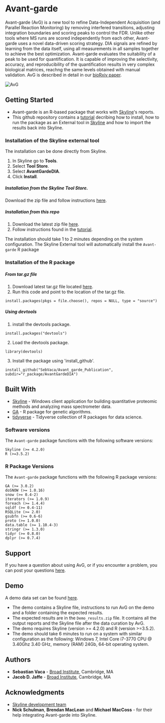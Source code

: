 # Avant-garde

Avant-garde (AvG) is a new tool to refine Data-Independent Acquisition (and Parallel Reaction Monitoring) by removing interfered transitions, adjusting integration boundaries and scoring peaks to control the FDR. Unlike other tools where MS runs are scored independently from each other, Avant-garde uses a novel data-driven scoring strategy. DIA signals are refined by learning from the data itself, using all measurements in all samples together to achieve the best optimization. Avant-garde evaluates the suitability of a peak to be used for quantification. It is capable of improving the selectivity, accuracy, and reproducibility of the quantification results in very complex biological matrices, reachng the same levels obtained with manual validation. AvG is described in detail in our [bioRxiv paper](https://doi.org/10.1101/565523). 

![AvG](http://drive.google.com/uc?export=view&id=1QOqZKxeFiQYlkPiX-07a4BMpROpuSmyh)

## Getting Started

* Avant-garde is an R-based package that works with [Skyline](https://skyline.ms/project/home/software/Skyline/begin.view)'s reports.
* This github repository contains a [tutorial](HowToRunAvG.pdf) decribing how to install, how to run the package as an External tool in [Skyline](https://skyline.ms/project/home/software/Skyline/begin.view) and how to import the results back into Skyline.

### Installation of the Skyline external tool
The installation can be done directly from Skyline.
1. In Skyline go to **Tools**.
2. Select **Tool Store**.
3. Select **AvantGardeDIA**.
4. Click **Install**.

#####  Installation from the Skyline Tool Store.
Download the zip file and follow instructions [here](https://skyline.ms/project/home/software/Skyline/tools/begin.view?).

##### Installation from this repo
1. Download the latest zip file [here](skyline_external_tool).
2. Follow instructions found in the [tutorial](HowToRunAvG.pdf).

The installation should take 1 to 2 minutes depending on the system configuration. The Skyline External tool will automatically install the `Avant-garde` R package

### Installation of the R package

##### From tar.gz file
1. Download latest tar.gz file located [here](r_package).
2. Run this code and point to the location of the tar.gz file.
```
install.packages(pkgs = file.choose(), repos = NULL, type = "source")
```

##### Using devtools
1. install the devtools package.
```
install.packages("devtools")
```
2. Load the devtools package.
```
library(devtools)
```
3. Install the package using 'install_github'.
```
install_github("SebVaca/Avant_garde_Publication", subdir="r_package/AvantGardeDIA")
```

## Built With
* [Skyline](https://skyline.ms/project/home/software/Skyline/begin.view) - Windows client application for building quantitative proteomic methods and analyzing mass spectrometer data.
* [GA](https://cran.r-project.org/web/packages/GA/index.html) - R package for genetic algorithms.
* [tidyverse](https://cran.r-project.org/web/packages/tidyverse/index.html) - Tidyverse collection of R packages for data science.

### Software versions
The `Avant-garde` package functions with the following software versions:

```
Skyline (>= 4.2.0)
R (>=3.5.2)
```

### R Package Versions

The `Avant-garde` package functions with the following R package versions:
```
GA (>= 3.0.2)
doSNOW (>= 1.0.16)
snow (>= 0.4-2)
iterators (>= 1.0.9)
foreach (>= 1.4.4)
sqldf (>= 0.4-11)
RSQLite (>= 2.0)
gsubfn (>= 0.6-6)
proto (>= 1.0.0)
data.table (>= 1.10.4-3)
stringr (>= 1.3.0)
tidyr (>= 0.8.0)
dplyr (>= 0.7.4)
```
## Support

If you have a question about using AvG, or if you encounter a problem, you can post your questions [here](https://skyline.ms/project/home/software/Skyline/tools/Support/AvantGardeDIA/begin.view?).

## Demo
A demo data set can be found [here](https://drive.google.com/open?id=1JVoak2CY0lFZ61RWP-PfUk1vCJh5pHxS). 
* The demo contains a Skyline file, instructions to run AvG on the demo and a folder containing the expected results.
*  The expected results are in the `Demo_results.zip` file. It contains all the output reports and the Skyline file after the data curation by AvG.
*  The demo requires Skyline (version >= 4.2.0) and R (version >=3.5.2). 
*  The demo should take 6 minutes to run on a system with similar configuration as the following: Windows 7, Intel Core i7-3770 CPU @ 3.40Ghz 3.40 GHz, memory (RAM) 24Gb, 64-bit operating system.

## Authors

* **Sebastian Vaca** - [Broad Institute](https://www.broadinstitute.org/proteomics), Cambridge, MA
* **Jacob D. Jaffe** - [Broad Institute](https://www.broadinstitute.org/proteomics), Cambridge, MA

## Acknowledgments
* [Skyline development team](https://skyline.ms/project/home/software/Skyline/begin.view)
* **Nick Schulman**, **Brendan MacLean** and **Michael MacCoss** - for their help integrating Avant-garde into Skyline.
